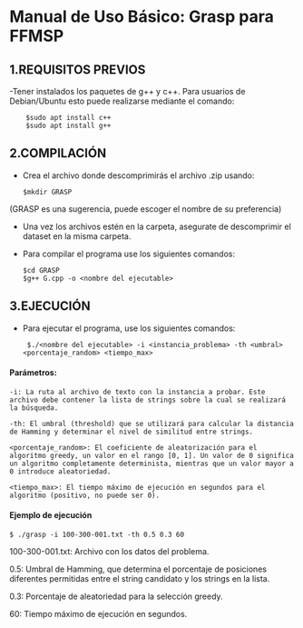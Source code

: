 # Manual de Uso Básico: Grasp para FFMSP

## 1.REQUISITOS PREVIOS

  -Tener instalados los paquetes de g++ y c++. Para usuarios de Debian/Ubuntu esto puede realizarse mediante el comando:

        $sudo apt install c++
        $sudo apt install g++

## 2.COMPILACIÓN

  - Crea el archivo donde descomprimirás el archivo .zip usando:

        $mkdir GRASP
  
  (GRASP es una sugerencia, puede escoger el nombre de su preferencia)

  - Una vez los archivos estén en la carpeta, asegurate de descomprimir el dataset en la misma carpeta.
  - Para compilar el programa use los siguientes comandos:

        $cd GRASP
        $g++ G.cpp -o <nombre del ejecutable>

  ## 3.EJECUCIÓN

  - Para ejecutar el programa, use los siguientes comandos:

         $./<nombre del ejecutable> -i <instancia_problema> -th <umbral> <porcentaje_random> <tiempo_max>

   #### Parámetros:

    -i: La ruta al archivo de texto con la instancia a probar. Este archivo debe contener la lista de strings sobre la cual se realizará la búsqueda.

    -th: El umbral (threshold) que se utilizará para calcular la distancia de Hamming y determinar el nivel de similitud entre strings.

    <porcentaje_random>: El coeficiente de aleatorización para el algoritmo greedy, un valor en el rango [0, 1]. Un valor de 0 significa un algoritmo completamente determinista, mientras que un valor mayor a 0 introduce aleatoriedad.

    <tiempo_max>: El tiempo máximo de ejecución en segundos para el algoritmo (positivo, no puede ser 0).

   #### Ejemplo de ejecución

    $ ./grasp -i 100-300-001.txt -th 0.5 0.3 60

  100-300-001.txt: Archivo con los datos del problema.
  
  0.5: Umbral de Hamming, que determina el porcentaje de posiciones diferentes permitidas entre el string candidato y los strings en la lista.
  
  0.3: Porcentaje de aleatoriedad para la selección greedy.
  
  60: Tiempo máximo de ejecución en segundos.

